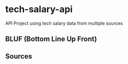 # tech-salary-api
API Project using tech salary data from multiple sources

## BLUF (Bottom Line Up Front)

## Sources



